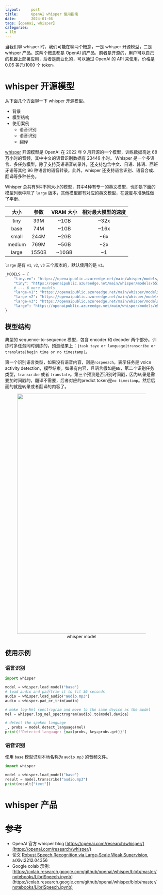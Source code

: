 ```yaml
---
layout:     post
title:      OpenAI whisper 使用指南
date:       2024-01-08
tags: [openai, whisper]
categories: 
- llm
---
```


当我们聊 whisper 时，我们可能在聊两个概念，一是 whisper 开源模型，二是 whisper 产品。这两个概念都是 OpenAI 的产品，前者是开源的，用户可以自己的机器上部署应用，后者是商业化的，可以通过 OpenAI 的 API 来使用，价格是 0.06 美元/1000 个 token。

# whisper 开源模型
从下面几个方面聊一下 whisper 开源模型。
- 背景 
- 模型结构 
- 使用案例
  - 语音识别
  - 语音识别
  - 翻译


[whisper](https://github.com/openai/whisper) 开源模型是 OpenAI 在 2022 年 9 月开源的一个模型，训练数据高达 68 万小时的音频，其中中文的语音识别数据有 23446 小时。 Whisper 是一个多语言、多任务模型，除了支持英语语音转录外，还支持包含中文、日语、韩语、西班牙语等其他 96 种语言的语音转录。此外，whisper 还支持语言识别、语音合成、翻译等多种任务。

Whisper 总共有5种不同大小的模型，其中4种有专一的英文模型，也即是下面的模型列表中除了 `large` 版本，其他模型都有对应的英文模型，在速度与准确性做了平衡。 

|大小 |参数|VRAM 大小 |相对最大模型的速度|
|:---:|:---:|:---:|:---:|
|tiny|39M|~1GB|~32x|
|base|74M|~1GB|~16x|
|small|244M|~2GB|~6x|
|medium|769M|~5GB|~2x|
|large|1550B|~10GB|~1|

`large` 是有 `v1`, `v2`, `v3` 三个版本的，默认使用的是 `v3`。

```python
_MODELS = {
    "tiny.en": "https://openaipublic.azureedge.net/main/whisper/models/d3dd57d32accea0b295c96e26691aa14d8822fac7d9d27d5dc00b4ca2826dd03/tiny.en.pt",
    "tiny": "https://openaipublic.azureedge.net/main/whisper/models/65147644a518d12f04e32d6f3b26facc3f8dd46e5390956a9424a650c0ce22b9/tiny.pt",
    # ... 6 more models
    "large-v1": "https://openaipublic.azureedge.net/main/whisper/models/e4b87e7e0bf463eb8e6956e646f1e277e901512310def2c24bf0e11bd3c28e9a/large-v1.pt",
    "large-v2": "https://openaipublic.azureedge.net/main/whisper/models/81f7c96c852ee8fc832187b0132e569d6c3065a3252ed18e56effd0b6a73e524/large-v2.pt",
    "large-v3": "https://openaipublic.azureedge.net/main/whisper/models/e5b1a55b89c1367dacf97e3e19bfd829a01529dbfdeefa8caeb59b3f1b81dadb/large-v3.pt",
    "large": "https://openaipublic.azureedge.net/main/whisper/models/e5b1a55b89c1367dacf97e3e19bfd829a01529dbfdeefa8caeb59b3f1b81dadb/large-v3.pt",
}
```


## 模型结构
典型的 sequence-to-sequence 模型，包含 encoder 和 decoder 两个部分。训练时多任务同时训练的，预测结果上：`|task taye or language|transcribe or translate|begin time or no timestamp|`。

第一个识别语言类型，如果没有语音内容，则是`nospeeach`，表示任务是 voice activity detection，模型结束，如果有内容，且语言假如是`EN`，第二个识别任务类型，`transcribe` 或者 `translate`。第三个预测是否识别时间戳，因为转录是需要加时间戳的，翻译不需要，后者对应的predict token是`no timestamp`。然后后面的就是转录或者翻译的内容了。

<figure style="text-align: center;">
    <img src="https://image.ddot.cc/202401/whisper-structure_20240108_0927.png" width=789pt>
    <figcaption style="text-align:center"> whisper model </figcaption>
</figure>


## 使用示例

### 语言识别

```python
import whisper

model = whisper.load_model("base")
# load audio and pad/trim it to fit 30 seconds
audio = whisper.load_audio("audio.mp3")
audio = whisper.pad_or_trim(audio)

# make log-Mel spectrogram and move to the same device as the model
mel = whisper.log_mel_spectrogram(audio).to(model.device)

# detect the spoken language
_, probs = model.detect_language(mel)
print(f"Detected language: {max(probs, key=probs.get)}")
```

### 语音识别
使用 `base` 模型识别本地名称为 `audio.mp3` 的音频文件。
```python
import whisper

model = whisper.load_model("base")
result = model.transcribe("audio.mp3")
print(result["text"])
```


# whisper 产品



# 参考 
- OpenAI 官方 whisper blog [https://openai.com/research/whisper/](https://openai.com/research/whisper/)
- 论文 [Robust Speech Recognition via Large-Scale Weak Supervision](https://arxiv.org/abs/2212.04356), arXiv:2212.04356
- Google colab 示例: [https://colab.research.google.com/github/openai/whisper/blob/master/notebooks/LibriSpeech.ipynb](https://colab.research.google.com/github/openai/whisper/blob/master/notebooks/LibriSpeech.ipynb)
